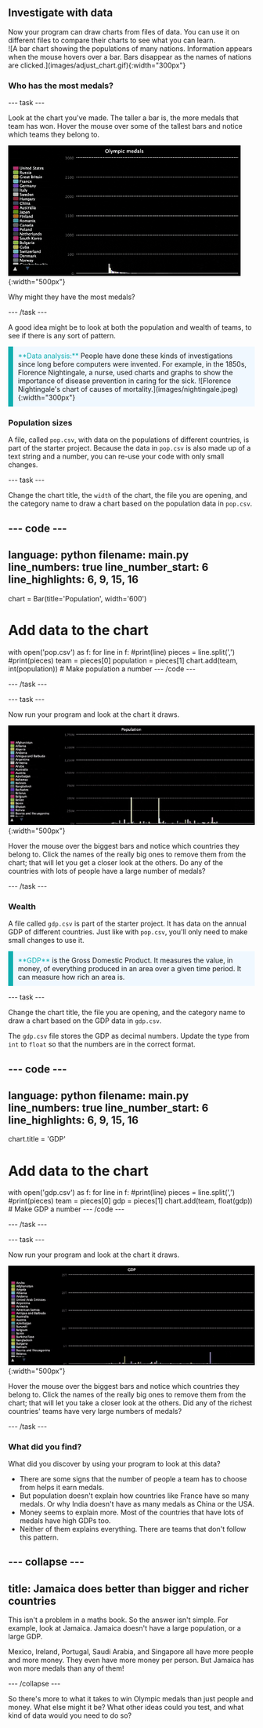 ## Investigate with data

<div style="display: flex; flex-wrap: wrap">
<div style="flex-basis: 200px; flex-grow: 1; margin-right: 15px;">
Now your program can draw charts from files of data. You can use it on different files to compare their charts to see what you can learn.
</div>
<div>
![A bar chart showing the populations of many nations. Information appears when the mouse hovers over a bar. Bars disappear as the names of nations are clicked.](images/adjust_chart.gif){:width="300px"}
</div>
</div>

### Who has the most medals?

--- task ---

Look at the chart you've made. The taller a bar is, the more medals that team has won. Hover the mouse over some of the tallest bars and notice which teams they belong to.

![A bar chart showing the populations of many nations. Information appears when the mouse hovers over a bar. Bars disappear as the names of nations are clicked.](images/adjust_chart.gif){:width="500px"}

Why might they have the most medals?

--- /task ---

A good idea might be to look at both the population and wealth of teams, to see if there is any sort of pattern.

<p style="border-left: solid; border-width:10px; border-color: #0faeb0; background-color: aliceblue; padding: 10px;">
<span style="color: #0faeb0">**Data analysis:**</span> People have done these kinds of investigations since long before computers were invented. For example, in the 1850s, Florence Nightingale, a nurse, used charts and graphs to show the importance of disease prevention in caring for the sick. 
![Florence Nightingale's chart of causes of mortality.](images/nightingale.jpeg){:width="300px"}
</p>

### Population sizes

A file, called `pop.csv`, with data on the populations of different countries, is part of the starter project. Because the data in `pop.csv` is also made up of a text string and a number, you can re-use your code with only small changes.

--- task ---

Change the chart title, the `width` of the chart, the file you are opening, and the category name to draw a chart based on the population data in `pop.csv`.

--- code ---
---
language: python filename: main.py line_numbers: true line_number_start: 6
line_highlights: 6, 9, 15, 16
---
chart = Bar(title='Population', width='600')

# Add data to the chart
with open('pop.csv') as f: for line in f: #print(line) pieces = line.split(',') #print(pieces) team = pieces[0] population = pieces[1] chart.add(team, int(population))  # Make population a number --- /code ---

--- /task ---

--- task ---

Now run your program and look at the chart it draws.

![A bar chart showing the populations of many nations. Information appears when the mouse hovers over a bar. Bars disappear as the names of nations are clicked.](images/pop.gif){:width="500px"}

Hover the mouse over the biggest bars and notice which countries they belong to. Click the names of the really big ones to remove them from the chart; that will let you get a closer look at the others. Do any of the countries with lots of people have a large number of medals?

--- /task ---

### Wealth

A file called `gdp.csv` is part of the starter project. It has data on the annual GDP of different countries. Just like with `pop.csv`, you'll only need to make small changes to use it.

<p style="border-left: solid; border-width:10px; border-color: #0faeb0; background-color: aliceblue; padding: 10px;">
<span style="color: #0faeb0">**GDP**</span> is the Gross Domestic Product. It measures the value, in money, of everything produced in an area over a given time period. It can measure how rich an area is.
</p>

--- task ---

Change the chart title, the file you are opening, and the category name to draw a chart based on the GDP data in `gdp.csv`.

The `gdp.csv` file stores the GDP as decimal numbers. Update the type from `int` to `float` so that the numbers are in the correct format.

--- code ---
---
language: python filename: main.py line_numbers: true line_number_start: 6
line_highlights: 6, 9, 15, 16
---
chart.title = 'GDP'

# Add data to the chart
with open('gdp.csv') as f: for line in f: #print(line) pieces = line.split(',') #print(pieces) team = pieces[0] gdp = pieces[1] chart.add(team, float(gdp))  # Make GDP a number --- /code ---

--- /task ---

--- task ---

Now run your program and look at the chart it draws.

![A bar chart showing the GDP of many nations. Information appears when the mouse hovers over a bar. Bars disappear as the names of nations are clicked.](images/gdp.gif){:width="500px"}

Hover the mouse over the biggest bars and notice which countries they belong to. Click the names of the really big ones to remove them from the chart; that will let you take a closer look at the others. Did any of the richest countries' teams have very large numbers of medals?

--- /task ---

### What did you find?
What did you discover by using your program to look at this data?

 - There are some signs that the number of people a team has to choose from helps it earn medals.
 - But population doesn't explain how countries like France have so many medals. Or why India doesn't have as many medals as China or the USA.
 - Money seems to explain more. Most of the countries that have lots of medals have high GDPs too.
 - Neither of them explains everything. There are teams that don't follow this pattern.

--- collapse ---
---
title: Jamaica does better than bigger and richer countries
---
This isn't a problem in a maths book. So the answer isn't simple. For example, look at Jamaica. Jamaica doesn't have a large population, or a large GDP.

Mexico, Ireland, Portugal, Saudi Arabia, and Singapore all have more people and more money. They even have more money per person. But Jamaica has won more medals than any of them!

--- /collapse ---

So there's more to what it takes to win Olympic medals than just people and money. What else might it be? What other ideas could you test, and what kind of data would you need to do so?
